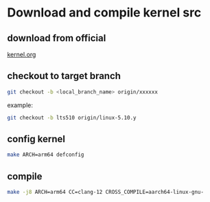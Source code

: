 # Download and compile kernel src

## download from official
[kernel.org](https://git.kernel.org/pub/scm/linux/kernel/git/stable/linux.git)


## checkout to target branch
```sh
git checkout -b <local_branch_name> origin/xxxxxx
```

example:
```sh
git checkout -b lts510 origin/linux-5.10.y
```


## config kernel
```sh
make ARCH=arm64 defconfig
```

## compile
```sh
make -j8 ARCH=arm64 CC=clang-12 CROSS_COMPILE=aarch64-linux-gnu-
```

